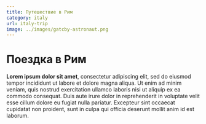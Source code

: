 ```yaml
---
title: Путешествие в Рим
category: italy
url: italy-trip
image: ../images/gatcby-astronaut.png
---
```


# Поездка в Рим

**Lorem ipsum dolor sit amet**, consectetur adipiscing elit, sed do eiusmod tempor incididunt ut labore et dolore magna aliqua. 
Ut enim ad minim veniam, quis nostrud exercitation ullamco laboris nisi ut aliquip ex ea commodo consequat. Duis aute irure 
dolor in reprehenderit in voluptate velit esse cillum dolore eu fugiat nulla pariatur. Excepteur sint occaecat cupidatat non
 proident, sunt in culpa qui officia deserunt mollit anim id est laborum.